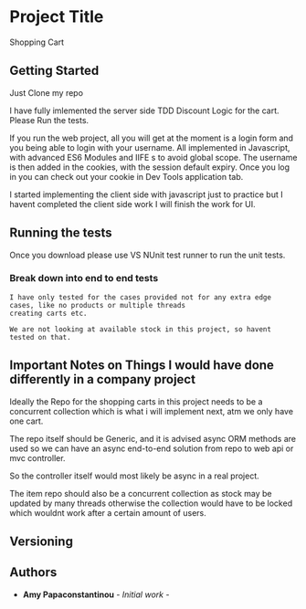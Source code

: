 # Project Title

Shopping Cart

## Getting Started

Just Clone my repo 

I have fully imlemented the server side TDD Discount Logic for the cart.
Please Run the tests.

If you run the web project, all you will get at the moment is a login form and you being able to login with your username. 
All implemented in Javascript, with advanced ES6 Modules and IIFE s to avoid global scope. 
The username is then added in the cookies, with the session default expiry.
Once you log in you can check out your cookie in Dev Tools application tab.

I started implementing the client side with javascript just to practice but I havent completed the client side work
I will finish the work for UI.

## Running the tests

Once you download please use VS NUnit test runner to run the unit tests. 

### Break down into end to end tests

```
I have only tested for the cases provided not for any extra edge cases, like no products or multiple threads
creating carts etc.
```

```
We are not looking at available stock in this project, so havent tested on that.
```

## Important Notes on Things I would have done differently in a company project

Ideally the Repo for the shopping carts in this project needs to be a concurrent collection which is what i will implement next, atm we only have one cart.

The repo itself should be Generic, and it is advised async ORM methods are used so we can have an async end-to-end solution from repo to web api or mvc controller. 

So the controller itself would most likely be async in a real project.

The item repo should also be a concurrent collection as stock may be updated by many threads otherwise the collection would have to be locked which wouldnt work after a certain amount of users.

## Versioning


## Authors

* **Amy Papaconstantinou** - *Initial work* - 


